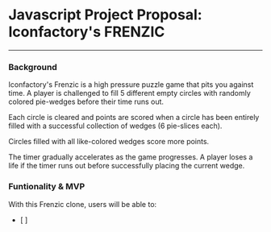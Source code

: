 # Javascript Project Proposal: Iconfactory's FRENZIC
***
### Background
Iconfactory's Frenzic is a high pressure puzzle game that pits you against time. A player is challenged to fill 5 different empty circles with randomly colored pie-wedges before their time runs out.

Each circle is cleared and points are scored when a circle has been entirely filled with a successful collection of wedges (6 pie-slices each).  

Circles filled with all like-colored wedges score more points.  

The timer gradually accelerates as the game progresses.  A player loses a life if the timer runs out before successfully placing the current wedge.

### Funtionality & MVP
With this Frenzic clone, users will be able to:
- [ ]
